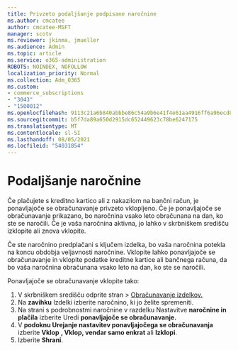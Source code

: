 ```yaml
---
title: Privzeto podaljšanje podpisane naročnine
ms.author: cmcatee
author: cmcatee-MSFT
manager: scotv
ms.reviewer: jkinma, jmueller
ms.audience: Admin
ms.topic: article
ms.service: o365-administration
ROBOTS: NOINDEX, NOFOLLOW
localization_priority: Normal
ms.collection: Adm_O365
ms.custom:
- commerce_subscriptions
- "3043"
- "1500012"
ms.openlocfilehash: 9113c21a6b840abbbe86c54a9b6e41f4e61aa4916ff6a96ecd8f5170640bcd95
ms.sourcegitcommit: b5f7da89a650d2915dc652449623c78be6247175
ms.translationtype: MT
ms.contentlocale: sl-SI
ms.lasthandoff: 08/05/2021
ms.locfileid: "54031854"
---
```

# <a name="renewing-your-subscription"></a>Podaljšanje naročnine

Če plačujete s kreditno kartico ali z nakazilom na bančni račun, je ponavljajoče se obračunavanje privzeto vklopljeno. Če je ponavljajoče se obračunavanje prikazano, bo naročnina vsako leto obračunana na dan, ko ste se naročili. Če je vaša naročnina aktivna, jo lahko v skrbniškem središču izklopite ali znova vklopite.

Če ste naročnino predplačani s ključem izdelka, bo vaša naročnina potekla na koncu obdobja veljavnosti naročnine. Vklopite lahko ponavljajoče se obračunavanje in vklopite podatke kreditne kartice ali bančnega računa, da bo vaša naročnina obračunana vsako leto na dan, ko ste se naročili.

Ponavljajoče se obračunavanje vklopite tako:

1. V skrbniškem središču odprite stran  >  [Obračunavanje izdelkov.](https://go.microsoft.com/fwlink/p/?linkid=842054)
2. Na **zavihku** Izdelki izberite naročnino, ki jo želite spremeniti.
3. Na strani s podrobnostmi naročnine v razdelku Nastavitve **naročnine in plačila** izberite Uredi **ponavljajoče se obračunavanje.**
4. V **podoknu Urejanje nastavitev ponavljajočega se obračunavanja** izberite **Vklop** **, Vklop, vendar samo enkrat** ali **Izklopi**.
5. Izberite **Shrani**. 